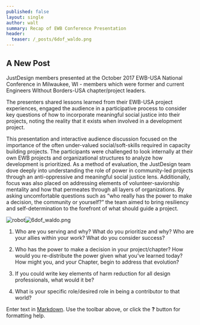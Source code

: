 ```yaml
---
published: false
layout: single
author: walt
summary: Recap of EWB Conference Presentation
header:
  teaser: /_posts/6dof_waldo.png
---
```

## A New Post

JustDesign members presented at the October 2017 EWB-USA National Conference in Milwaukee, WI - members which were former and current Engineers WIthout Borders-USA chapter/project leaders. 

The presenters shared lessons learned from their EWB-USA project experiences, engaged the audience in a participative process to consider key questions of how to incorporate meaningful social justice into their projects, noting the reality that it exists when involved in a development project.

This presentation and interactive audience discussion focused on the importance of the often under-valued social/soft-skills required in capacity building projects. The participants were challenged to look internally at their own EWB projects and organizational structures to analyze how development is prioritized. As a method of evaluation, the JustDesign team dove deeply into understanding  the role of power in community-led projects through an anti-oppressive and meaningful social justice lens. Additionally, focus was also placed on addressing elements of volunteer-saviorship mentality and how that permeates through all layers of organizations. By asking uncomfortable questions such as “who really has the power to make a decision, the community or yourself?” the team aimed to bring resiliency and self-determination to the forefront of what should guide a project.

![robot]({{site.baseurl}}/_posts/6dof_waldo.png)![6dof_waldo.png]({{site.baseurl}}/_posts/6dof_waldo.png)



1. Who are you serving and why? What do you prioritize and why? Who are your allies within your work? What do you consider success?

2. Who has the power to make a decision in your project/chapter? How would you re-distribute the power given what you’ve learned today? How might you, and your Chapter, begin to address that evolution?

3. If you could write key elements of harm reduction for all design professionals, what would it be?

4. What is your specific role/desired role in being a contributor to that world?


Enter text in [Markdown](http://daringfireball.net/projects/markdown/). Use the toolbar above, or click the **?** button for formatting help.
